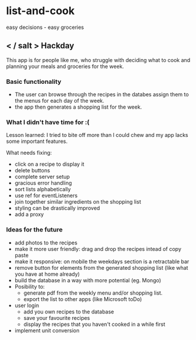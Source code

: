 # list-and-cook
easy decisions - easy groceries

## < / salt > Hackday

This app is for people like me, who struggle with deciding what to cook and planning your meals and groceries for the week.

### Basic functionality

- The user can browse through the recipes in the databes assign them to the menus for each day of the week.
- the app then generates a shopping list for the week.

### What I didn't have time for :(

Lesson learned: I tried to bite off more than I could chew and my app lacks some important features.

What needs fixing:

- click on a recipe to display it
- delete buttons
- complete server setup
- gracious error handling
- sort lists alphabetically
- use ref for eventListeners
- join together similar ingredients on the shopping list
- styling can be drastically improved
- add a proxy

### Ideas for the future

- add photos to the recipes
- make it more user friendly: drag and drop the recipes intead of copy paste
- make it responsive: on mobile the weekdays section is a retractable bar
- remove button for elements from the generated shopping list (like what you have at home already)
- build the database in a way with more potential (eg. Mongo)
- Posibility to:
    - generate pdf from the weekly menu and/or shopping list.
    - export the list to other apps (like Microsoft toDo)
- user login
    - add you own recipes to the database
    - save your favourite recipes
    - display the recipes that you haven't cooked in a while first
- implement unit conversion


